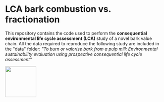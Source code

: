 # LCA bark combustion vs. fractionation

This repository contains the code used to perform the **consequential environmental life cycle assessment (LCA)** study of a novel bark value chain. All the data required to reproduce the following study are included in the "data" folder: 
*"To burn or valorise bark from a pulp mill: Environmental sustainability evaluation using prospective consequential life cycle assessment"*

<img src="[https://your-image-url.type](https://github.com/leabrd/lcabark/assets/52202023/f5317f6a-7876-4174-8f34-0c694b8fdfed)" width="100" height="100">

